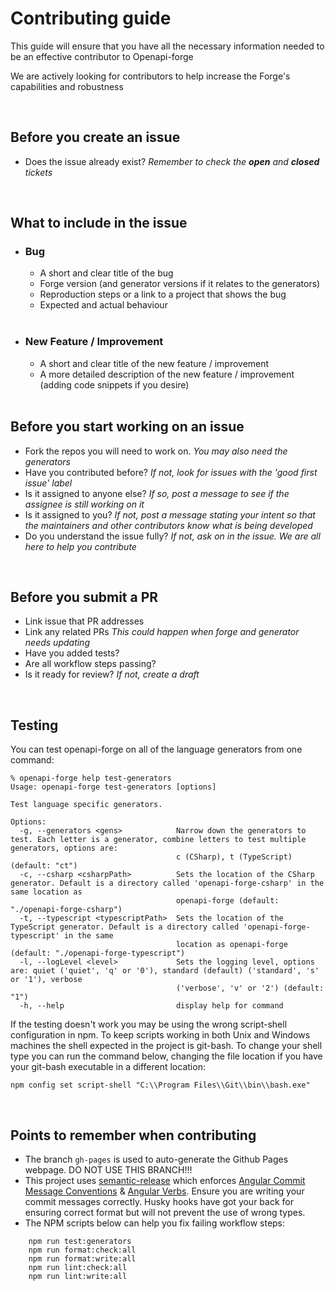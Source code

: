 # Contributing guide

This guide will ensure that you have all the necessary information needed to be an effective contributor to Openapi-forge

We are actively looking for contributors to help increase the Forge's capabilities and robustness

<br>

## Before you create an issue

- Does the issue already exist? _Remember to check the **open** and **closed** tickets_

<br>

## What to include in the issue

- ### Bug

  - A short and clear title of the bug
  - Forge version (and generator versions if it relates to the generators)
  - Reproduction steps or a link to a project that shows the bug
  - Expected and actual behaviour<br><br>

- ### New Feature / Improvement
  - A short and clear title of the new feature / improvement
  - A more detailed description of the new feature / improvement (adding code snippets if you desire)<br><br>

## Before you start working on an issue

- Fork the repos you will need to work on. _You may also need the generators_
- Have you contributed before? _If not, look for issues with the 'good first issue' label_
- Is it assigned to anyone else? _If so, post a message to see if the assignee is still working on it_
- Is it assigned to you? _If not, post a message stating your intent so that the maintainers and other contributors know what is being developed_
- Do you understand the issue fully? _If not, ask on in the issue. We are all here to help you contribute_

<br>

## Before you submit a PR

- Link issue that PR addresses
- Link any related PRs _This could happen when forge and generator needs updating_
- Have you added tests?
- Are all workflow steps passing?
- Is it ready for review? _If not, create a draft_

<br>

## Testing

You can test openapi-forge on all of the language generators from one command:

```
% openapi-forge help test-generators
Usage: openapi-forge test-generators [options]

Test language specific generators.

Options:
  -g, --generators <gens>            Narrow down the generators to test. Each letter is a generator, combine letters to test multiple generators, options are:
                                     c (CSharp), t (TypeScript) (default: "ct")
  -c, --csharp <csharpPath>          Sets the location of the CSharp generator. Default is a directory called 'openapi-forge-csharp' in the same location as
                                     openapi-forge (default: "./openapi-forge-csharp")
  -t, --typescript <typescriptPath>  Sets the location of the TypeScript generator. Default is a directory called 'openapi-forge-typescript' in the same
                                     location as openapi-forge (default: "./openapi-forge-typescript")
  -l, --logLevel <level>             Sets the logging level, options are: quiet ('quiet', 'q' or '0'), standard (default) ('standard', 's' or '1'), verbose
                                     ('verbose', 'v' or '2') (default: "1")
  -h, --help                         display help for command
```

If the testing doesn't work you may be using the wrong script-shell configuration in npm. To keep scripts working in both Unix and Windows machines the shell expected in the project is git-bash. To change your shell type you can run the command below, changing the file location if you have your git-bash executable in a different location:

```
npm config set script-shell "C:\\Program Files\\Git\\bin\\bash.exe"
```

<br>

## Points to remember when contributing

- The branch `gh-pages` is used to auto-generate the Github Pages webpage. DO NOT USE THIS BRANCH!!!
- This project uses [semantic-release](https://semantic-release.gitbook.io/semantic-release/) which enforces [Angular Commit Message Conventions](https://github.com/angular/angular/blob/main/CONTRIBUTING.md#-commit-message-format) & [Angular Verbs](https://www.conventionalcommits.org/en/v1.0.0-beta.4/). Ensure you are writing your commit messages correctly. Husky hooks have got your back for ensuring correct format but will not prevent the use of wrong types.
- The NPM scripts below can help you fix failing workflow steps:

```
    npm run test:generators
    npm run format:check:all
    npm run format:write:all
    npm run lint:check:all
    npm run lint:write:all
```
